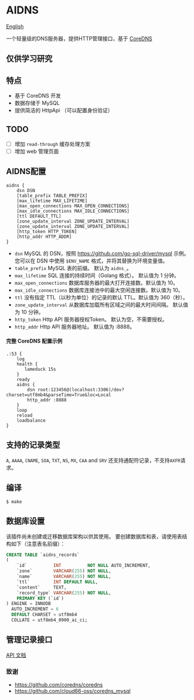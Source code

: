 # AIDNS

[English](./README.md)

一个轻量级的DNS服务器，提供HTTP管理接口，基于 [CoreDNS](https://github.com/coredns/coredns)

## 仅供学习研究

## 特点

- 基于 CoreDNS 开发
- 数据存储于 MySQL
- 提供简洁的 HttpApi （可以配置身份验证）

## TODO

- [ ] 增加 `read-through` 缓存处理方案
- [ ] 增加 web 管理页面

## AIDNS配置

```
aidns {
    dsn DSN
    [table_prefix TABLE_PREFIX]
    [max_lifetime MAX_LIFETIME]
    [max_open_connections MAX_OPEN_CONNECTIONS]
    [max_idle_connections MAX_IDLE_CONNECTIONS]
    [ttl DEFAULT_TTL]
    [zone_update_interval ZONE_UPDATE_INTERVAL]
    [zone_update_interval ZONE_UPDATE_INTERVAL]
    [http_token HTTP_TOKEN]
    [http_addr HTTP_ADDR]
}
```

- `dsn` MySQL 的 DSN，按照 https://github.com/go-sql-driver/mysql 示例。 您可以在 DSN 中使用 `$ENV_NAME` 格式，并将其替换为环境变量值。
- `table_prefix` MySQL 表的前缀。 默认为 `aidns_`。
- `max_lifetime` SQL 连接的持续时间（Golang 格式）。 默认值为 1 分钟。
- `max_open_connections` 数据库服务器的最大打开连接数。默认值为 10。
- `max_idle_connections` 数据库连接池中的最大空闲连接数。默认值为 10。
- `ttl` 没有指定 TTL（以秒为单位）的记录的默认 TTL。默认值为 360（秒）。
- `zone_update_interval` 从数据库加载所有区域之间的最大时间间隔。 默认值为 10 分钟。
- `http_token` Http API 服务器授权Token。 默认为空，不需要授权。
- `http_addr` Http API 服务器地址。 默认值为 :8888。

#### 完整 CoreDNS 配置示例

```Corefile
.:53 {
    log
    health {
       lameduck 15s
    }
    ready
    aidns {
        dsn root:123456@(localhost:3306)/dev?charset=utf8mb4&parseTime=True&loc=Local
        http_addr :8888
    }
    loop
    reload
    loadbalance
}
```

## 支持的记录类型

`A`, `AAAA`, `CNAME`, `SOA`, `TXT`, `NS`, `MX`, `CAA` and `SRV` 还支持通配符记录，不支持`AXFR`请求。

## 编译

```shell script
$ make
```

## 数据库设置

该插件尚未创建或迁移数据库架构以供其使用。 要创建数据库和表，请使用表结构如下（注意表名前缀）：

```sql
CREATE TABLE `aidns_records`
(
    `id`          INT          NOT NULL AUTO_INCREMENT,
    `zone`        VARCHAR(255) NOT NULL,
    `name`        VARCHAR(255) NOT NULL,
    `ttl`         INT DEFAULT NULL,
    `content`     TEXT,
    `record_type` VARCHAR(255) NOT NULL,
    PRIMARY KEY (`id`)
) ENGINE = INNODB
  AUTO_INCREMENT = 6
  DEFAULT CHARSET = utf8mb4
  COLLATE = utf8mb4_0900_ai_ci;
```

## 管理记录接口

[API 文档](./docs/APIS_ZH.md)

### 致谢

- https://github.com/coredns/coredns
- https://github.com/cloud66-oss/coredns_mysql

